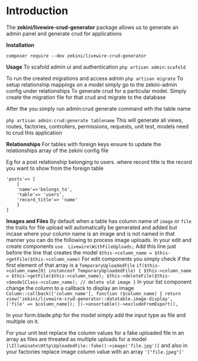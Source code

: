 
  

# Introduction

 
The **zekini/livewire-crud-generator** package allows us to generate an admin panel and generate crud for applications

 
**Installation**

`composer require --dev zekini/livewire-crud-generator`

**Usage**
To scafold admin ui and authentication
`php artisan admin:scafold`

To run the created migrations and access admin
`php artisan migrate`
To setup relationship mappings on a model simply go to the zekini-admin config under relationships
To generate crud for a particular model. Simply create the migration file for that crud and migrate to the database

After the you simply run admin:crud generate command wth the table name

`php artisan admin:crud:generate tablename`
This will generate all views, routes, factories, controllers, permissions, requests, unit test, models need to crud this application

**Relationships**
For tables with foreign keys ensure to update the relationships array of the zekini config file

Eg for a post relationship belonging to users. where record title is the record you want to show from the foreign table

	'posts'=> [
		[
		'name'=>'belongs_to',
		'table'=> 'users',
		'record_title'=> 'name'
		]
	]

**Images and Files**
By default when a table has  column name of `image` or `file` the traits for file upload will automatically be generated and added but incase where your column name is an image and is not named in that manner you can do the following to process image uploads.
In your edit and create components
	`use  Livewire\WithFileUploads;`
	Add this line just before the line that creates the model
	`$this->column_name = $this->getFile($this->column_name)`
	For edit components you simply check if the first element of that array is a `TemporaryUploadedFile`
	`if($this->column_name[0] instanceof TemporaryUploadedFile) {
	$this->column_name = $this->getFile($this->column_name);
	$this->deleteFile($this->$modelClass->column_name); // delete old image
	}`
In your list component change the column to a callback to display an image
`Column::callback(['column_name'], function ($column_name) {
		return view('zekini/livewire-crud-generator::datatable.image-display', ['file' => $column_name]);
})->unsortable()->excludeFromExport(),`

In your form.blade.php for the model simply add the input type as file and multiple on it.

For your unit test replace the column values for a fake uploaded file in an array as files are threated as multiple uploads for a model `[\Illuminate\Http\UploadedFile::fake()->image('file.jpg')]` and also in your factories replace image column value with an array `'["file.jpeg"]'`
